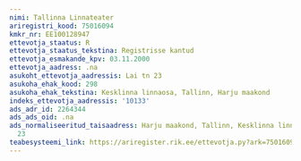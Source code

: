 ```yaml
---
nimi: Tallinna Linnateater
ariregistri_kood: 75016094
kmkr_nr: EE100128947
ettevotja_staatus: R
ettevotja_staatus_tekstina: Registrisse kantud
ettevotja_esmakande_kpv: 03.11.2000
ettevotja_aadress: .na
asukoht_ettevotja_aadressis: Lai tn 23
asukoha_ehak_kood: 298
asukoha_ehak_tekstina: Kesklinna linnaosa, Tallinn, Harju maakond
indeks_ettevotja_aadressis: '10133'
ads_adr_id: 2264344
ads_ads_oid: .na
ads_normaliseeritud_taisaadress: Harju maakond, Tallinn, Kesklinna linnaosa, Lai tn
  23
teabesysteemi_link: https://ariregister.rik.ee/ettevotja.py?ark=75016094&ref=rekvisiidid
---
```


